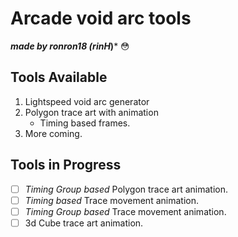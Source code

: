# Arcade void arc tools
***made by ronron18 (rinH*)*** :flushed:

## Tools Available
1. Lightspeed void arc generator
2. Polygon trace art with animation
   - Timing based frames.
3. More coming.

## Tools in Progress
- [ ] *Timing Group based* Polygon trace art animation.
- [ ] *Timing based* Trace movement animation.
- [ ] *Timing Group based* Trace movement animation.
- [ ] 3d Cube trace art animation.
